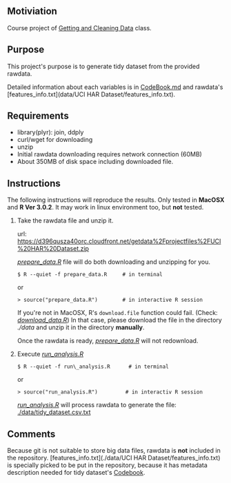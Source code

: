 ## Motiviation

Course project of [Getting and Cleaning Data](https://class.coursera.org/getdata-005) class.

## Purpose

This project's purpose is to generate tidy dataset from the provided rawdata.

Detailed information about each variables is in [CodeBook.md](CodeBook.md) and rawdata's [features\_info.txt](data/UCI HAR Dataset/features_info.txt).

## Requirements

* library(plyr): join, ddply
* curl/wget for downloading
* unzip
* Initial rawdata downloading requires network connection (60MB)
* About 350MB of disk space including downloaded file.

## Instructions

The following instructions will reproduce the results.
Only tested in **MacOSX** and **R Ver 3.0.2**. It may work in linux environment too, but **not** tested.

1. Take the rawdata file and unzip it.

    url: https://d396qusza40orc.cloudfront.net/getdata%2Fprojectfiles%2FUCI%20HAR%20Dataset.zip

    [*prepare_data.R*](prepare_data.R) file will do both downloading and unzipping for you.

    `$ R --quiet -f prepare_data.R     # in terminal`

    or

    `> source("prepare_data.R")        # in interactive R session`

    If you're not in MacOSX, R's `download.file` function could fail. (Check: [*download_data.R*](download_data.R))
    In that case, please download the file in the directory *./data* and unzip it in the directory **manually**.

    Once the rawdata is ready, [*prepare_data.R*](prepare_data.R) will not redownload.

2. Execute [*run_analysis.R*](run_analysis.R)

    `$ R --quiet -f run\_analysis.R      # in terminal`

    or

    `> source("run_analysis.R")         # in interactiv R session`

    [*run_analysis.R*](run_analysis.R) will process rawdata to generate the file: [./data/tidy_dataset.csv.txt](data/tidy_dataset.csv.txt)

## Comments

Because git is not suitable to store big data files, rawdata is **not** included in the repository. [features_info.txt](./data/UCI HAR Dataset/features_info.txt) is specially picked to be put in the repository, because it has metadata description needed for tidy dataset's [Codebook](CodeBook.md).
